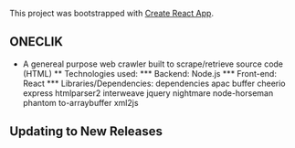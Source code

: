 This project was bootstrapped with [Create React App](https://github.com/react-community/create-react-app).

## ONECLIK

* A genereal purpose web crawler built to scrape/retrieve source code (HTML)
** Technologies used:
*** Backend: Node.js
*** Front-end: React
*** Libraries/Dependencies: 
dependencies
apac
buffer
cheerio
express
htmlparser2
interweave
jquery
nightmare
node-horseman
phantom
to-arraybuffer
xml2js

## Updating to New Releases